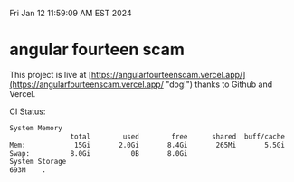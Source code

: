 Fri Jan 12 11:59:09 AM EST 2024

# angular fourteen scam


This project is live at [https://angularfourteenscam.vercel.app/](https://angularfourteenscam.vercel.app/ "dog!") thanks to Github and Vercel.

CI Status: 

```bash
System Memory
               total        used        free      shared  buff/cache   available
Mem:            15Gi       2.0Gi       8.4Gi       265Mi       5.5Gi        13Gi
Swap:          8.0Gi          0B       8.0Gi
System Storage
693M	.
```
